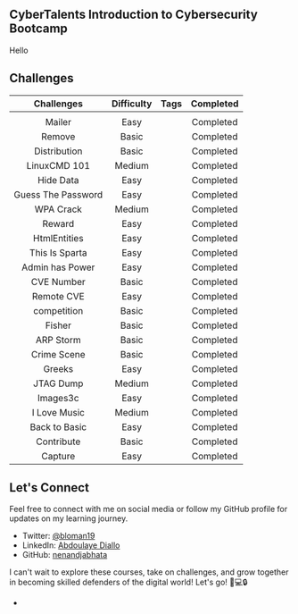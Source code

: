 ## CyberTalents Introduction to Cybersecurity Bootcamp

Hello

## Challenges

| Challenges | Difficulty |                                                Tags                                                | Completed |
|:-------------:|:----------:|:--------------------------------------------------------------------------------------------------:|:---------:|
|               |            |                                                                                                    |           |
|     Mailer      |    Easy    |                                                                            | Completed |
|   Remove   |   Basic   |                                                                                        |        Completed   |
|   Distribution   |   Basic   |                                                                                        |        Completed   |
|   LinuxCMD 101   |   Medium   |                                                                                        |        Completed   |
|   Hide Data   |   Easy   |                                                                                        |        Completed   |
|   Guess The Password   |   Easy   |                                                                                        |        Completed   |
|   WPA Crack   |   Medium   |                                                                                       |        Completed   |
|   Reward   |   Easy   |                                                                                        |        Completed   |
|   HtmlEntities   |   Easy   |                                                                                        |        Completed   |
|   This Is Sparta   |   Easy   |                                                                                        |        Completed   |
|   Admin has Power   |   Easy   |                                                                                        |        Completed   |
|   CVE Number   |   Basic   |                                                                                        |        Completed   |
|   Remote CVE   |   Easy   |                                                                                        |        Completed   |
|   competition   |   Basic   |                                                                                       |        Completed   |
|   Fisher   |   Basic   |                                                                                        |        Completed   |
|   ARP Storm   |   Basic   |                                                                                        |        Completed   |
|   Crime Scene   |   Basic   |                                                                                       |        Completed   |
|   Greeks   |   Easy   |                                                                                        |        Completed   |
|   JTAG Dump   |   Medium   |                                                                                        |        Completed   |
|   Images3c    |   Easy   |                                                                                        |        Completed   |
|   I Love Music    |   Medium   |                                                                                        |        Completed   |
|   Back to Basic    |   Easy   |                                                                                        |        Completed   |
|   Contribute    |   Basic   |                                                                                       |        Completed   ||   Cheers    |   Easy   |                                                                                        |       Completed   ||   GhaZe    |   Medium   |                                                                                        |       Completed   ||   The Restricted Sessions     |   Medium   |                                                                                      |        Completed   |
|   Capture     |   Easy   |                                                                                        |        Completed   |



## Let's Connect

Feel free to connect with me on social media or follow my GitHub profile for updates on my learning journey.

- Twitter: [@bloman19](https://twitter.com/W4W1R3)
- LinkedIn: [Abdoulaye Diallo](https://www.linkedin.com/in/w4w1r3/)
- GitHub: [nenandjabhata](https://github.com/W4W1R3)

I can't wait to explore these courses, take on challenges, and grow together in becoming skilled defenders of the digital world! Let's go! 🚀💻🔒

-
